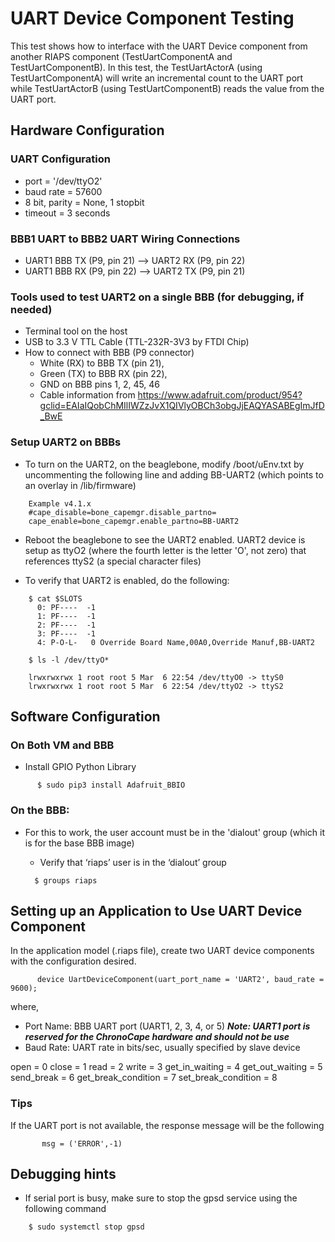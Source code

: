 # UART Device Component Testing

This test shows how to interface with the UART Device component from another RIAPS component (TestUartComponentA and TestUartComponentB).
In this test, the TestUartActorA (using TestUartComponentA) will write an incremental count to the UART port while TestUartActorB (using TestUartComponentB) reads the value from the UART port.  

## Hardware Configuration

### UART Configuration
* port = '/dev/ttyO2'
* baud rate = 57600
* 8 bit, parity = None, 1 stopbit   
* timeout = 3 seconds

### BBB1 UART to BBB2 UART Wiring Connections
* UART1 BBB TX (P9, pin 21) --> UART2 RX (P9, pin 22)
* UART1 BBB RX (P9, pin 22) --> UART2 TX (P9, pin 21)

### Tools used to test UART2 on a single BBB (for debugging, if needed)

  - Terminal tool on the host
  - USB to 3.3 V TTL Cable (TTL-232R-3V3 by FTDI Chip) 
  - How to connect with BBB (P9 connector) 
    - White (RX) to BBB TX (pin 21), 
    - Green (TX) to BBB RX (pin 22), 
    - GND on BBB pins 1, 2, 45, 46
    - Cable information from https://www.adafruit.com/product/954?gclid=EAIaIQobChMIlIWZzJvX1QIVlyOBCh3obgJjEAQYASABEgImJfD_BwE
 
 ### Setup UART2 on BBBs
 
* To turn on the UART2, on the beaglebone, modify /boot/uEnv.txt by uncommenting the following line and adding BB-UART2 
(which points to an overlay in /lib/firmware)

```
    Example v4.1.x
    #cape_disable=bone_capemgr.disable_partno=
    cape_enable=bone_capemgr.enable_partno=BB-UART2
```

* Reboot the beaglebone to see the UART2 enabled. UART2 device is setup as ttyO2 (where the fourth letter 
is the letter 'O', not zero) that references ttyS2 (a special character files)

* To verify that UART2 is enabled, do the following:

```
    $ cat $SLOTS
      0: PF----  -1 
      1: PF----  -1 
      2: PF----  -1 
      3: PF----  -1 
      4: P-O-L-   0 Override Board Name,00A0,Override Manuf,BB-UART2
```
``` 
    $ ls -l /dev/ttyO*

    lrwxrwxrwx 1 root root 5 Mar  6 22:54 /dev/ttyO0 -> ttyS0
    lrwxrwxrwx 1 root root 5 Mar  6 22:54 /dev/ttyO2 -> ttyS2
```

## Software Configuration

### On Both VM and BBB

* Install GPIO Python Library

```
      $ sudo pip3 install Adafruit_BBIO
```
 
### On the BBB:

* For this to work, the user account must be in the 'dialout' group (which it is for the base BBB image)
    * Verify that ‘riaps’ user is in the ‘dialout’ group
    
    ```
      $ groups riaps
    ```

## Setting up an Application to Use UART Device Component

In the application model (.riaps file), create two UART device components with the configuration desired.  

```
      device UartDeviceComponent(uart_port_name = 'UART2', baud_rate = 9600); 
```

where,
- Port Name: BBB UART port (UART1, 2, 3, 4, or 5)
  ***Note:  UART1 port is reserved for the ChronoCape hardware and should not be use***
- Baud Rate: UART rate in bits/sec, usually specified by slave device
  
<STILL WORKING ON THIS PART>
     open = 0
        close = 1
        read = 2
        write = 3
        get_in_waiting = 4
        get_out_waiting = 5
        send_break = 6
        get_break_condition = 7
        set_break_condition = 8
        
        
### Tips

If the UART port is not available, the response message will be the following

```
       msg = ('ERROR',-1)
```



## Debugging hints

* If serial port is busy, make sure to stop the gpsd service using the following command
```
	$ sudo systemctl stop gpsd
```

